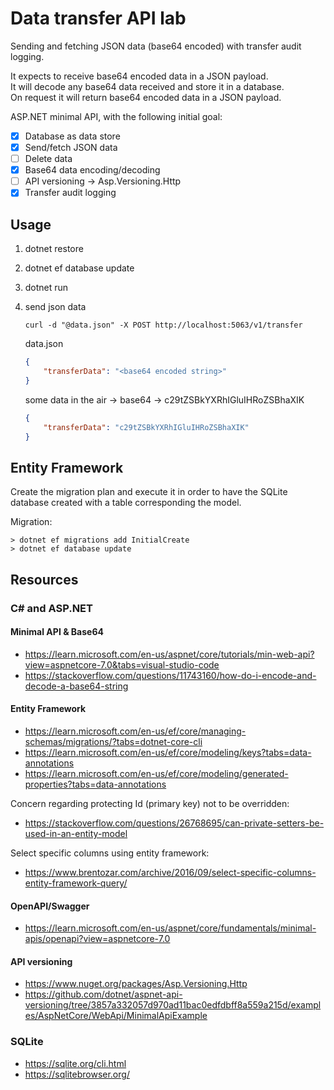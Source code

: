 # Data transfer API lab

Sending and fetching JSON data (base64 encoded) with transfer audit logging.

It expects to receive base64 encoded data in a JSON payload. \
It will decode any base64 data received and store it in a database. \
On request it will return base64 encoded data in a JSON payload.

ASP.NET minimal API, with the following initial goal:
 - [x] Database as data store
 - [x] Send/fetch JSON data
 - [ ] Delete data
 - [x] Base64 data encoding/decoding
 - [ ] API versioning -> Asp.Versioning.Http
 - [x] Transfer audit logging

## Usage

1. dotnet restore
2. dotnet ef database update
3. dotnet run
4. send json data
    ~~~shell
    curl -d "@data.json" -X POST http://localhost:5063/v1/transfer
    ~~~

    data.json
    ~~~json
    {
        "transferData": "<base64 encoded string>"
    }
    ~~~
    some data in the air -> base64 -> c29tZSBkYXRhIGluIHRoZSBhaXIK
    ~~~json
    {
        "transferData": "c29tZSBkYXRhIGluIHRoZSBhaXIK"
    }
    ~~~

## Entity Framework

Create the migration plan and execute it in order to have the SQLite database created with a table corresponding the model.

Migration:
~~~console
> dotnet ef migrations add InitialCreate
> dotnet ef database update
~~~

## Resources

### C# and ASP.NET

#### Minimal API & Base64

* https://learn.microsoft.com/en-us/aspnet/core/tutorials/min-web-api?view=aspnetcore-7.0&tabs=visual-studio-code
* https://stackoverflow.com/questions/11743160/how-do-i-encode-and-decode-a-base64-string

#### Entity Framework

* https://learn.microsoft.com/en-us/ef/core/managing-schemas/migrations/?tabs=dotnet-core-cli
* https://learn.microsoft.com/en-us/ef/core/modeling/keys?tabs=data-annotations
* https://learn.microsoft.com/en-us/ef/core/modeling/generated-properties?tabs=data-annotations

Concern regarding protecting Id (primary key) not to be overridden:
* https://stackoverflow.com/questions/26768695/can-private-setters-be-used-in-an-entity-model

Select specific columns using entity framework:
* https://www.brentozar.com/archive/2016/09/select-specific-columns-entity-framework-query/

#### OpenAPI/Swagger
* https://learn.microsoft.com/en-us/aspnet/core/fundamentals/minimal-apis/openapi?view=aspnetcore-7.0

#### API versioning
* https://www.nuget.org/packages/Asp.Versioning.Http
* https://github.com/dotnet/aspnet-api-versioning/tree/3857a332057d970ad11bac0edfdbff8a559a215d/examples/AspNetCore/WebApi/MinimalApiExample

### SQLite

* https://sqlite.org/cli.html
* https://sqlitebrowser.org/
